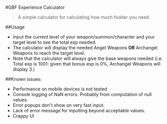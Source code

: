 #GBF Experience Calculator
> A simple calculator for calculating how much fodder you need.

##Usage
- Input the current level of your weapon/summon/character and your target level to see the total exp needed.
- The calculator will display the needed Angel Weapons **OR** Archangel Weapons to reach the target level.
- Note that the calculator will always give the base weapons needed (i.e. Total exp is 1001: given that bonus exp is 0%, Archangel Weapons will display 3.)

##Known issues:
 - Performance on mobile devices is not tested
 - Console logging of NaN errors. Probably from computation of null values.
 - Error popups don't show on very fast input.
 - Lack of error message for inputting beyond acceptable values.
 - Crappy UI
